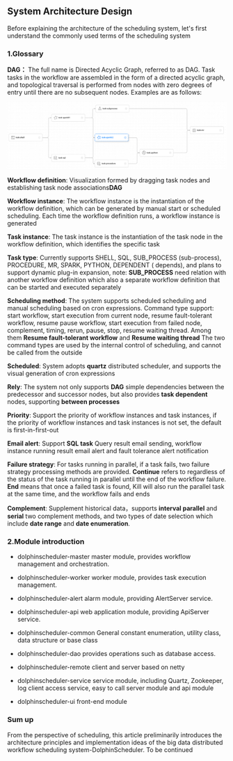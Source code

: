 ## System Architecture Design

Before explaining the architecture of the scheduling system, let's first understand the commonly used terms of the
scheduling system

### 1.Glossary

**DAG：** The full name is Directed Acyclic Graph, referred to as DAG. Task tasks in the workflow are assembled in the
form of a directed acyclic graph, and topological traversal is performed from nodes with zero degrees of entry until
there are no subsequent nodes. Examples are as follows:

![about-glossary](../../../img/new_ui/dev/about/glossary.png)

**Workflow definition**: Visualization formed by dragging task nodes and establishing task node associations**DAG**

**Workflow instance**: The workflow instance is the instantiation of the workflow definition, which can be generated by
manual start or scheduled scheduling. Each time the workflow definition runs, a workflow instance is generated

**Task instance**: The task instance is the instantiation of the task node in the workflow definition, which identifies
the specific task 

**Task type**: Currently supports SHELL, SQL, SUB_PROCESS (sub-process), PROCEDURE, MR, SPARK, PYTHON, DEPENDENT (
depends), and plans to support dynamic plug-in expansion, note: **SUB_PROCESS**  need relation with another workflow definition which also a separate workflow
definition that can be started and executed separately

**Scheduling method**: The system supports scheduled scheduling and manual scheduling based on cron expressions. Command
type support: start workflow, start execution from current node, resume fault-tolerant workflow, resume pause workflow,
start execution from failed node, complement, timing, rerun, pause, stop, resume waiting thread. Among them **Resume
fault-tolerant workflow** and **Resume waiting thread** The two command types are used by the internal control of
scheduling, and cannot be called from the outside

**Scheduled**: System adopts **quartz** distributed scheduler, and supports the visual generation of cron expressions

**Rely**: The system not only supports **DAG** simple dependencies between the predecessor and successor nodes, but also
provides **task dependent** nodes, supporting **between processes**

**Priority**: Support the priority of workflow instances and task instances, if the priority of workflow instances and
task instances is not set, the default is first-in-first-out

**Email alert**: Support **SQL task** Query result email sending, workflow instance running result email alert and fault
tolerance alert notification

**Failure strategy**: For tasks running in parallel, if a task fails, two failure strategy processing methods are
provided. **Continue** refers to regardless of the status of the task running in parallel until the end of the workflow
failure. **End** means that once a failed task is found, Kill will also run the parallel task at the same time, and the
workflow fails and ends

**Complement**: Supplement historical data，supports **interval parallel** and **serial** two complement methods, and two types of date selection which include **date range** and **date enumeration**.

### 2.Module introduction

- dolphinscheduler-master master module, provides workflow management and orchestration.

- dolphinscheduler-worker worker module, provides task execution management.

- dolphinscheduler-alert alarm module, providing AlertServer service.

- dolphinscheduler-api web application module, providing ApiServer service.

- dolphinscheduler-common General constant enumeration, utility class, data structure or base class

- dolphinscheduler-dao provides operations such as database access.

- dolphinscheduler-remote client and server based on netty

- dolphinscheduler-service service module, including Quartz, Zookeeper, log client access service, easy to call server
  module and api module

- dolphinscheduler-ui front-end module

### Sum up

From the perspective of scheduling, this article preliminarily introduces the architecture principles and implementation
ideas of the big data distributed workflow scheduling system-DolphinScheduler. To be continued

